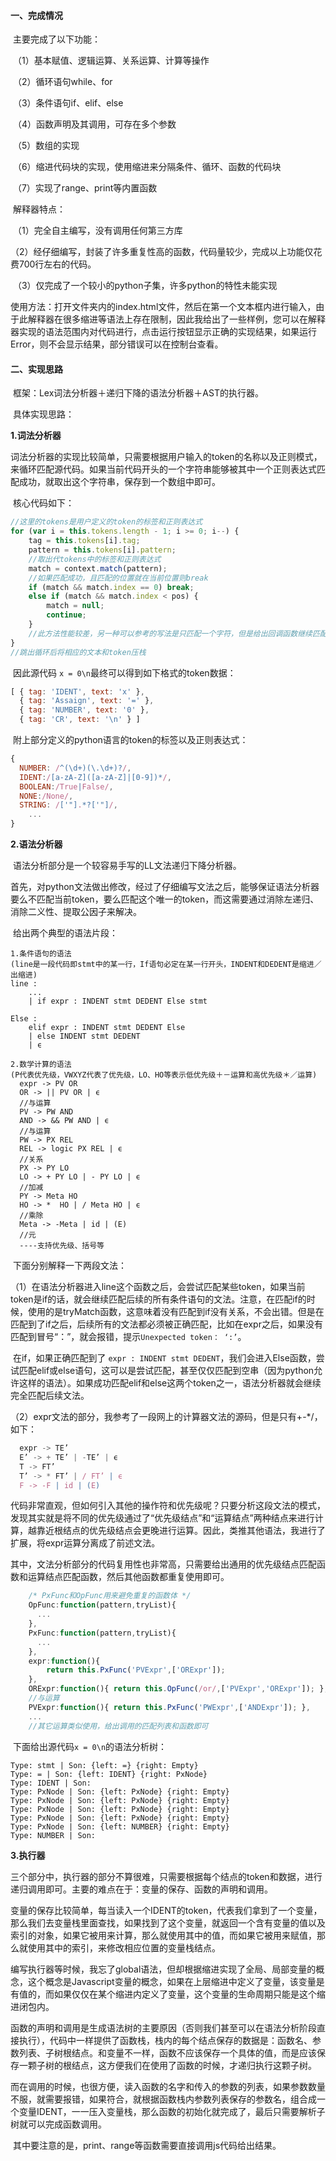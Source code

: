 #### 一、完成情况

​	主要完成了以下功能：

​	（1）基本赋值、逻辑运算、关系运算、计算等操作

​	（2）循环语句while、for

​	（3）条件语句if、elif、else

​	（4）函数声明及其调用，可存在多个参数

​	（5）数组的实现

​	（6）缩进代码块的实现，使用缩进来分隔条件、循环、函数的代码块

​	（7）实现了range、print等内置函数

​	解释器特点：

​	（1）完全自主编写，没有调用任何第三方库

​	（2）经仔细编写，封装了许多重复性高的函数，代码量较少，完成以上功能仅花费700行左右的代码。

​	（3）仅完成了一个较小的python子集，许多python的特性未能实现

​	使用方法：打开文件夹内的index.html文件，然后在第一个文本框内进行输入，由于此解释器在很多缩进等语法上存在限制，因此我给出了一些样例，您可以在解释器实现的语法范围内对代码进行，点击运行按钮显示正确的实现结果，如果运行Error，则不会显示结果，部分错误可以在控制台查看。

#### 二、实现思路

​	框架：Lex词法分析器＋递归下降的语法分析器＋AST的执行器。

​	具体实现思路：

**1.词法分析器**

​	词法分析器的实现比较简单，只需要根据用户输入的token的名称以及正则模式，来循环匹配源代码。如果当前代码开头的一个字符串能够被其中一个正则表达式匹配成功，就取出这个字符串，保存到一个数组中即可。

​	核心代码如下：

```javascript
//这里的tokens是用户定义的token的标签和正则表达式
for (var i = this.tokens.length - 1; i >= 0; i--) {
    tag = this.tokens[i].tag;
    pattern = this.tokens[i].pattern;
  	//取出代tokens中的标签和正则表达式
    match = context.match(pattern);
    //如果匹配成功，且匹配的位置就在当前位置则break
    if (match && match.index == 0) break;
    else if (match && match.index < pos) {
        match = null;
        continue;
    }
    //此方法性能较差，另一种可以参考的写法是只匹配一个字符，但是给出回调函数继续匹配
}
//跳出循环后将相应的文本和token压栈
```

​	因此源代码    ```x = 0\n```最终可以得到如下格式的token数据：

```javascript
[ { tag: 'IDENT', text: 'x' },
  { tag: 'Assaign', text: '=' },
  { tag: 'NUMBER', text: '0' },
  { tag: 'CR', text: '\n' } ]
```

​	附上部分定义的python语言的token的标签以及正则表达式：

```javascript
{
  NUMBER: /^(\d+)(\.\d+)?/,
  IDENT:/[a-zA-Z]([a-zA-Z]|[0-9])*/,
  BOOLEAN:/True|False/,
  NONE:/None/,
  STRING: /['"].*?['"]/,
    ...
}
```

**2.语法分析器**

​	语法分析部分是一个较容易手写的LL文法递归下降分析器。

​	首先，对python文法做出修改，经过了仔细编写文法之后，能够保证语法分析器要么不匹配当前token，要么匹配这个唯一的token，而这需要通过消除左递归、消除二义性、提取公因子来解决。

​	给出两个典型的语法片段：

```
1.条件语句的语法
(line是一段代码即stmt中的某一行，If语句必定在某一行开头，INDENT和DEDENT是缩进／出缩进)
line : 
	... 
	| if expr : INDENT stmt DEDENT Else stmt

Else :
	elif expr : INDENT stmt DEDENT Else 
	| else INDENT stmt DEDENT
	| ϵ

2.数学计算的语法
(P代表优先级，VWXYZ代表了优先级，LO、HO等表示低优先级＋－运算和高优先级＊／运算)
  expr -> PV OR
  OR -> || PV OR | ϵ
  //与运算
  PV -> PW AND
  AND -> && PW AND | ϵ
  //与运算
  PW -> PX REL
  REL -> logic PX REL | ϵ
  //关系
  PX -> PY LO
  LO -> + PY LO | - PY LO | ϵ
  //加减
  PY -> Meta HO
  HO -> *  HO | / Meta HO | ϵ
  //乘除
  Meta -> -Meta | id | (E)
  //元
  ----支持优先级、括号等
```

​	下面分别解释一下两段文法：

​	（1）在语法分析器进入line这个函数之后，会尝试匹配某些token，如果当前token是if的话，就会继续匹配后续的所有条件语句的文法。注意，在匹配if的时候，使用的是tryMatch函数，这意味着没有匹配到if没有关系，不会出错。但是在匹配到了if之后，后续所有的文法都必须被正确匹配，比如在expr之后，如果没有匹配到冒号“：”，就会报错，提示```Unexpected token： ‘:’```。

​	在if，如果正确匹配到了   ```expr : INDENT stmt DEDENT```，我们会进入Else函数，尝试匹配elif或else语句，这可以是尝试匹配，甚至仅仅匹配到空串（因为python允许这样的语法）。如果成功匹配elif和else这两个token之一，语法分析器就会继续完全匹配后续文法。

​	（2）expr文法的部分，我参考了一段网上的计算器文法的源码，但是只有+-*/，如下：

```javascript
  expr -> TE’
  E’ -> + TE’ | -TE’ | ϵ
  T -> FT’
  T’ -> * FT’ | / FT’ | ϵ
  F -> -F | id | (E)
```

​	代码非常直观，但如何引入其他的操作符和优先级呢？只要分析这段文法的模式，发现其实就是将不同的优先级通过了“优先级结点”和“运算结点”两种结点来进行计算，越靠近根结点的优先级结点会更晚进行运算。因此，类推其他语法，我进行了扩展，将expr运算分离成了前述文法。

​	其中，文法分析部分的代码复用性也非常高，只需要给出通用的优先级结点匹配函数和运算结点匹配函数，然后其他函数都重复使用即可。

```javascript
	/* PxFunc和OpFunc用来避免重复的函数体 */
	OpFunc:function(pattern,tryList){
      ...
	},
	PxFunc:function(pattern,tryList){
      ...
	},
	expr:function(){
		return this.PxFunc('PVExpr',['ORExpr']);
	},
	ORExpr:function(){ return this.OpFunc(/or/,['PVExpr','ORExpr']); },
	//与运算
	PVExpr:function(){ return this.PxFunc('PWExpr',['ANDExpr']); },
	...
    //其它运算类似使用，给出调用的匹配列表和函数即可
```

​	下面给出源代码```x = 0\n```的语法分析树：

```
Type: stmt | Son: {left: =} {right: Empty}
Type: = | Son: {left: IDENT} {right: PxNode}
Type: IDENT | Son:
Type: PxNode | Son: {left: PxNode} {right: Empty}
Type: PxNode | Son: {left: PxNode} {right: Empty}
Type: PxNode | Son: {left: PxNode} {right: Empty}
Type: PxNode | Son: {left: PxNode} {right: Empty}
Type: PxNode | Son: {left: NUMBER} {right: Empty}
Type: NUMBER | Son:
```

**3.执行器**

​	三个部分中，执行器的部分不算很难，只需要根据每个结点的token和数据，进行递归调用即可。主要的难点在于：变量的保存、函数的声明和调用。

​	变量的保存比较简单，每当读入一个IDENT的token，代表我们拿到了一个变量，那么我们去变量栈里面查找，如果找到了这个变量，就返回一个含有变量的值以及索引的对象，如果它被用来计算，那么就使用其中的值，而如果它被用来赋值，那么就使用其中的索引，来修改相应位置的变量栈结点。

​	编写执行器等时候，我忘了global语法，但却根据缩进实现了全局、局部变量的概念，这个概念是Javascript变量的概念，如果在上层缩进中定义了变量，该变量是有值的，而如果仅仅在某个缩进内定义了变量，这个变量的生命周期只能是这个缩进闭包内。

​	函数的声明和调用是生成语法树的主要原因（否则我们甚至可以在语法分析阶段直接执行），代码中一样提供了函数栈，栈内的每个结点保存的数据是：函数名、参数列表、子树根结点。和变量不一样，函数不应该保存一个具体的值，而是应该保存一颗子树的根结点，这方便我们在使用了函数的时候，才递归执行这颗子树。

​	而在调用的时候，也很方便，读入函数的名字和传入的参数的列表，如果参数数量不服，就需要报错，如果符合，就根据函数栈内参数列表保存的参数名，组合成一个变量IDENT，一一压入变量栈，那么函数的初始化就完成了，最后只需要解析子树就可以完成函数调用。

​	其中要注意的是，print、range等函数需要直接调用js代码给出结果。

​	

​	
